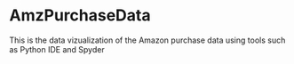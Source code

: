 # AmzPurchaseData
This is the data vizualization of the Amazon purchase data using tools such as Python IDE and Spyder
